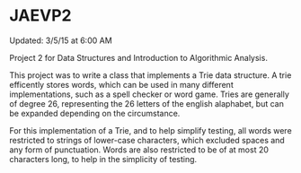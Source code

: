 # JAEVP2
Updated: 3/5/15 at 6:00 AM

Project 2 for Data Structures and Introduction to Algorithmic Analysis.

This project was to write a class that implements a Trie data structure. A trie efficently stores words, which can be used in many different implementations, such as a spell checker or word game. Tries are generally of degree 26, representing the 26 letters of the english alaphabet, but can be expanded depending on the circumstance. 

For this implementation of a Trie, and to help simplify testing, all words were restricted to strings of lower-case characters, which excluded spaces and any form of punctuation. Words are also restricted to be of at most 20 characters long, to help in the simplicity of testing.

